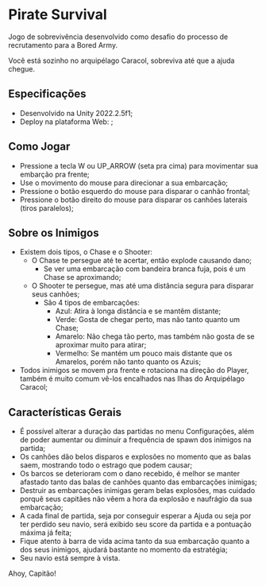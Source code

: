 # Pirate Survival

Jogo de sobrevivência desenvolvido como desafio do processo de recrutamento para a Bored Army.

Você está sozinho no arquipélago Caracol, sobreviva até que a ajuda chegue.

## Especificações
- Desenvolvido na Unity 2022.2.5f1;
- Deploy na plataforma Web: ;

## Como Jogar
- Pressione a tecla W ou UP_ARROW (seta pra cima) para movimentar sua embarção pra frente;
- Use o movimento do mouse para direcionar a sua embarcação;
- Pressione o botão esquerdo do mouse para disparar o canhão frontal;
- Pressione o botão direito do mouse para disparar os canhões laterais (tiros paralelos);

## Sobre os Inimigos
- Existem dois tipos, o Chase e o Shooter:
    - O Chase te persegue até te acertar, então explode causando dano;
        - Se ver uma embarcação com bandeira branca fuja, pois é um Chase se aproximando;
    - O Shooter te persegue, mas até uma distância segura para disparar seus canhões;
        - São 4 tipos de embarcações:
            - Azul: Atira à longa distância e se mantêm distante;
            - Verde: Gosta de chegar perto, mas não tanto quanto um Chase;
            - Amarelo: Não chega tão perto, mas também não gosta de se aproximar muito para atirar;
            - Vermelho: Se mantém um pouco mais distante que os Amarelos, porém não tanto quanto os Azuis;
- Todos inimigos se movem pra frente e rotaciona na direção do Player, também é muito comum vê-los encalhados nas Ilhas do Arquipélago Caracol;

## Características Gerais
- É possível alterar a duração das partidas no menu Configurações, além de poder aumentar ou diminuir a frequência de spawn dos inimigos na partida;
- Os canhões dão belos disparos e explosões no momento que as balas saem, mostrando todo o estrago que podem causar;
- Os barcos se deterioram com o dano recebido, é melhor se manter afastado tanto das balas de canhões quanto das embarcações inimigas;
- Destruir as embarcações inimigas geram belas explosões, mas cuidado porquê seus capitães não vêem a hora da explosão e naufrágio da sua embarcação;
- A cada final de partida, seja por conseguir esperar a Ajuda ou seja por ter perdido seu navio, será exibido seu score da partida e a pontuação máxima já feita;
- Fique atento à barra de vida acima tanto da sua embarcação quanto a dos seus inimigos, ajudará bastante no momento da estratégia;
- Seu navio está sempre à vista.

Ahoy, Capitão!
